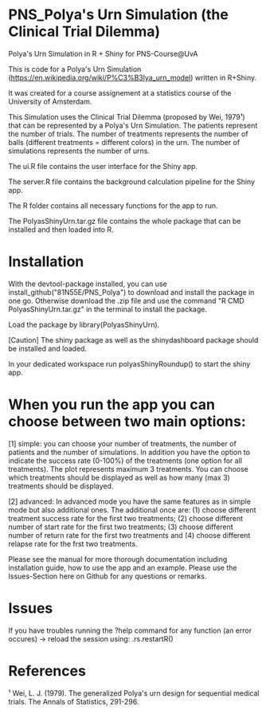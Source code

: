 # PNS_Polya's Urn Simulation (the Clinical Trial Dilemma)
Polya's Urn Simulation in R + Shiny for PNS-Course@UvA 

This is code for a Polya's Urn Simulation (https://en.wikipedia.org/wiki/P%C3%B3lya_urn_model) written in R+Shiny.

It was created for a course assignement at a statistics course of the University of Amsterdam. 

This Simulation uses the Clinical Trial Dilemma (proposed by Wei, 1979¹) that can be represented by a Polya's Urn Simulation. The patients represent the number of trials. The number of treatments represents the number of balls (different treatments = different colors) in the urn. The number of simulations represents the number of urns.

The ui.R file contains the user interface for the Shiny app.

The server.R file contains the background calculation pipeline for the Shiny app.

The R folder contains all necessary functions for the app to run. 

The PolyasShinyUrn.tar.gz file contains the whole package that can be installed and then loaded into R.

# Installation

With the devtool-package installed, you can use install_github("81N55E/PNS_Polya") to download and install the package in one go.
Otherwise download the .zip file and use the command "R CMD PolyasShinyUrn.tar.gz" in the terminal to install the package.

Load the package by library(PolyasShinyUrn).

[Caution] The shiny package as well as the shinydashboard package should be installed and loaded.

In your dedicated workspace run polyasShinyRoundup() to start the shiny app.

# When you run the app you can choose between two main options: 

[1] simple: you can choose your number of treatments, the number of patients and the number of simulations. In addition you have the option to indicate the success rate (0-100%) of the treatments (one option for all treatments). The plot represents maximum 3 treatments. You can choose which treatments should be displayed as well as how many (max 3) treatments should be displayed.

[2] advanced: In advanced mode you have the same features as in simple mode but also additional ones. The additional once are: (1) choose different treatment success rate for the first two treatments; (2) choose different number of start rate for the first two treatments; (3) choose different number of return rate for the first two treatments and (4) choose different relapse rate for the frst two treatments. 

Please see the manual for more thorough documentation including installation guide, how to use the app and an example. 
Please use the Issues-Section here on Github for any questions or remarks.

# Issues
If you have troubles running the ?help command for any function (an error occures) -> reload the session using:
.rs.restartR()

# References
¹ Wei, L. J. (1979). The generalized Polya's urn design for sequential medical trials. The Annals of Statistics, 291-296.
